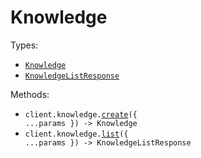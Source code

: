 # Knowledge

Types:

- <code><a href="./src/resources/knowledge.ts">Knowledge</a></code>
- <code><a href="./src/resources/knowledge.ts">KnowledgeListResponse</a></code>

Methods:

- <code title="post /v1/knowledge">client.knowledge.<a href="./src/resources/knowledge.ts">create</a>({ ...params }) -> Knowledge</code>
- <code title="get /v1/knowledge">client.knowledge.<a href="./src/resources/knowledge.ts">list</a>({ ...params }) -> KnowledgeListResponse</code>
